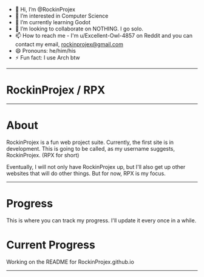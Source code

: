 - 👋 Hi, I’m @RockinProjex
- 👀 I’m interested in Computer Science
- 🌱 I’m currently learning Godot
- 💞️ I’m looking to collaborate on NOTHING. I go solo.
- 📫 How to reach me - I'm u/Excellent-Owl-4857 on Reddit and you can contact my email, rockinprojex@gmail.com
- 😄 Pronouns: he/him/his
- ⚡ Fun fact: I use Arch btw

------------------------------------------------------------------------------------------------------------------------------------------------------------------------------------------------------------

# RockinProjex / RPX

---

# About

RockinProjex is a fun web project suite. Currently, the first site is in development. This is going to be called, as my username suggests, RockinProjex. (RPX for short)

Eventually, I will not only have RockinProjex up, but I'll also get up other websites that will do other things. But for now, RPX is my focus.

---
# Progress

This is where you can track my progress. I'll update it every once in a while.

# Current Progress
Working on the README for RockinProjex.github.io

---
